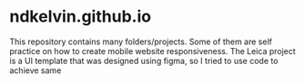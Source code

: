 # ndkelvin.github.io
This repository contains many folders/projects. Some of them are self practice on how to create mobile website responsiveness.
The Leica project is a UI template that was designed using figma, so I tried to use code to achieve same
